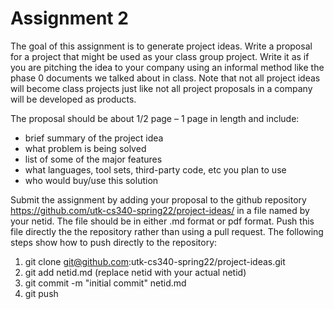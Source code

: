 # Assignment 2

The goal of this assignment is to generate project ideas. Write a proposal for a project that might be used as your class group project. Write it as if you are pitching the idea to your company using an informal method like the phase 0 documents we talked about in class. Note that not all project ideas will become class projects just like not all project proposals in a company will be developed as products.

The proposal should be about 1/2 page – 1 page in length and include:

- brief summary of the project idea
- what problem is being solved
- list of some of the major features
- what languages, tool sets, third-party code, etc you plan to use
- who would buy/use this solution

Submit the assignment by adding your proposal to the github repository https://github.com/utk-cs340-spring22/project-ideas/ in a file named by your netid. The file should be in either .md format or pdf format. Push this file directly the the repository rather than using a pull request. The following steps show how to push directly to the repository:
1. git clone git@github.com:utk-cs340-spring22/project-ideas.git
2. git add netid.md (replace netid with your actual netid)
3. git commit -m "initial commit" netid.md
4. git push

